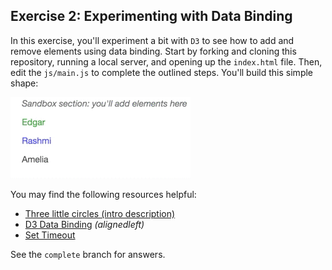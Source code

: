 ## Exercise 2: Experimenting with Data Binding

In this exercise, you'll experiment a bit with `D3` to see how to add and remove elements using data binding. Start by forking and cloning this repository, running a local server, and opening up the `index.html` file. Then, edit the `js/main.js` to complete the outlined steps. You'll build this simple shape:

![animations of one paragraph disappearing](imgs/complete.gif)

You may find the following resources helpful:

- [Three little circles (intro description)](https://bost.ocks.org/mike/circles/)
- [D3 Data Binding](http://alignedleft.com/tutorials/d3/binding-data) _(alignedleft)_
- [Set Timeout](http://www.w3schools.com/jsref/met_win_settimeout.asp)

See the `complete` branch for answers.
